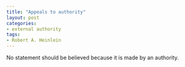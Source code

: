 ```yaml
---
title: "Appeals to authority"
layout: post
categories:
- external authority
tags:
- Robert A. Heinlein
---
```


No statement should be believed because it is made by an authority.